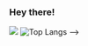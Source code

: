 ### Hey there!
![](https://komarev.com/ghpvc/?username=your-rostom-baccar&color=red)
![Top Langs](https://github-readme-stats.vercel.app/api/top-langs/?username=rostom-baccar&theme=tokyonight)
-->
